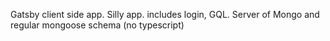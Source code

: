 Gatsby client side app.
Silly app. includes login, GQL.
Server of Mongo and regular mongoose schema (no typescript)